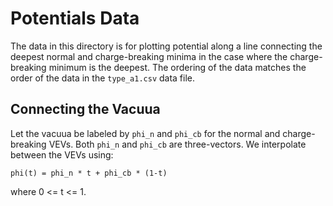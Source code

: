 # Potentials Data
The data in this directory is for plotting potential along a line connecting
the deepest normal and charge-breaking minima in the case where the 
charge-breaking minimum is the deepest. The ordering of the data matches the
order of the data in the `type_a1.csv` data file.

## Connecting the Vacuua
Let the vacuua be labeled by `phi_n` and `phi_cb` for the normal and 
charge-breaking  VEVs. Both `phi_n` and `phi_cb` are three-vectors. We 
interpolate between the VEVs using:
```$xslt
phi(t) = phi_n * t + phi_cb * (1-t)
```
where 0 <= t <= 1.